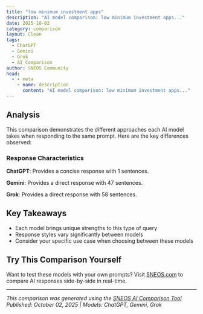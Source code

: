 ```yaml
---
title: "low minimum investment apps"
description: "AI model comparison: low minimum investment apps..."
date: 2025-10-02
category: comparison
layout: Clean
tags:
  - ChatGPT
  - Gemini
  - Grok
  - AI Comparison
author: SNEOS Community
head:
  - - meta
    - name: description
      content: "AI model comparison: low minimum investment apps..."
---
```


<ChatComparison
  title="low minimum investment apps"
  prompt="low minimum investment apps"
  :responses='{
    "ChatGPT": "There are several investment apps that allow for low minimum investments, making it accessible for new investors or those who prefer to start small. Here are some popular options:\n\n1. **Acorns**:\n   - **Minimum Investment**: No minimum to start; round-ups can start with spare change.\n   - **Description**: Acorns rounds up your purchases to the nearest dollar and invests the spare change. It’s user-friendly and ideal for beginners.\n\n2. **Stash**:\n   - **Minimum Investment**: $5 to start investing.\n   - **Description**: Stash allows you to buy fractional shares and offers a wide range of educational resources to help you understand investing.\n\n3. **Robinhood**:\n   - **Minimum Investment**: No minimum to start.\n   - **Description**: A commission-free trading app that allows users to trade stocks, options, and cryptocurrencies. You can buy fractional shares.\n\n4. **Public.com**:\n   - **Minimum Investment**: No minimum to start.\n   - **Description**: Public allows you to invest in fractional shares and has a social aspect that lets you follow traders and see their investments.\n\n5. **M1 Finance**:\n   - **Minimum Investment**: $100 for a standard investment account or as low as $10 for automated investing.\n   - **Description**: M1 Finance combines investing and banking with customizable portfolios and automated rebalancing.\n\n6. **Betterment**:\n   - **Minimum Investment**: No minimum for the digital plan.\n   - **Description**: Betterment is a robo-advisor that automatically manages your investments and helps you achieve your financial goals.\n\n7. **Wealthfront**:\n   - **Minimum Investment**: $500 to open an account (note that this is higher compared to others, but Wealthfront is a popular robo-advisor).\n   - **Description**: Wealthfront offers automated investing and financial planning tools, focusing on long-term growth.\n\n8. **SoFi Invest**:\n   - **Minimum Investment**: No minimum for active investing.\n   - **Description**: SoFi allows users to trade stocks and ETFs without commission and offers fractional shares. It also provides social trading features.\n\n9. **Cash App**:\n   - **Minimum Investment**: No minimum for investing in stocks.\n   - **Description**: Cash App allows you to buy and sell stocks with no commission and invest spare change by rounding up purchases.\n\n10. **Digit**:\n    - **Minimum Investment**: No minimum to start.\n    - **Description**: While primarily a savings and budgeting app, Digit allows you to invest your savings into diversified portfolios.\n\n### Considerations:\n- **Fees**: Always check the fee structure of any app, as fees can impact your overall investment returns.\n- **Investment Choices**: Some apps may offer only stocks, while others may offer ETFs, bonds, or other investment vehicles.\n- **User Experience**: Consider how easy the app is to use and whether it provides educational resources.\n\nInvesting involves risks, and it’s important to research each platform to find one that suits your investment goals and style.",
    "Gemini": "Okay, here are some popular investment apps known for having low or even no minimum investment requirements. Keep in mind that features, fees, and investment options can change, so always double-check directly with the app provider before making any decisions.\n\n**Apps with Low or No Minimum Investment:**\n\n*   **Stash:**\n    *   **Minimum:**  As little as $5 to start investing.  They have different subscription tiers with varying fees and features.\n    *   **Investment Options:** Stocks, ETFs (including fractional shares), and personalized advice.\n    *   **Key Features:**  Educational resources, automated investing options, and a debit card with stock rewards.\n\n*   **Acorns:**\n    *   **Minimum:**  Typically, you can start with as little as $5.\n    *   **Investment Options:** ETFs (diversified portfolios based on your risk tolerance).  They invest your spare change from purchases.\n    *   **Key Features:**  Round-ups (investing spare change), recurring investments, and educational content. They also offer Acorns Later (retirement accounts) and Acorns Spend (checking account).\n\n*   **Webull:**\n    *   **Minimum:**  No minimum to open an account, but you will need enough to purchase at least one fractional share.\n    *   **Investment Options:** Stocks, ETFs, options, and cryptocurrency (availability may vary by location).\n    *   **Key Features:** Commission-free trading, real-time market data, and advanced charting tools. Margin trading is available (with risks).\n\n*   **Robinhood:**\n    *   **Minimum:**  No minimum to open an account, but you will need enough to purchase at least one fractional share.\n    *   **Investment Options:** Stocks, ETFs, options, and cryptocurrency.\n    *   **Key Features:**  Commission-free trading, simple interface, and fractional shares.  Cash management features are also available.  Robinhood has been controversial, so do your research.\n\n*   **SoFi Invest:**\n    *   **Minimum:**  $0 to start investing in stocks and ETFs\n    *   **Investment Options:** Stocks, ETFs, and Cryptocurrency\n    *   **Key Features:** Fractional shares, automated investing, financial advice and educational resources.\n\n*   **Public.com:**\n    *   **Minimum:** As little as $1\n    *   **Investment Options:** Stocks, ETFs, and Cryptocurrency.\n    *   **Key Features:** Social investing features, fractional shares, and commission-free trading.\n\n**Important Considerations When Choosing an App:**\n\n*   **Fees:**  While many apps advertise \u0022commission-free\u0022 trading, they may have other fees, such as subscription fees, account maintenance fees, or transfer fees.  Understand the full fee structure.\n*   **Investment Options:**  Does the app offer the types of investments you\u0027re interested in (e.g., stocks, ETFs, bonds, cryptocurrency)?\n*   **Account Types:**  Does the app offer the type of account you need (e.g., taxable brokerage account, Roth IRA, traditional IRA)?\n*   **Educational Resources:**  Does the app provide resources to help you learn about investing?\n*   **User Interface:**  Is the app easy to use and navigate?  A simple interface can be helpful for beginners.\n*   **Customer Support:**  How responsive and helpful is the customer support team?\n*   **Security:**  What security measures does the app have in place to protect your account and personal information? Make sure the app uses strong encryption and offers two-factor authentication.\n*   **Fractional Shares:**  Fractional shares allow you to buy a portion of a stock, even if you don\u0027t have enough money to buy a full share.  This is a great way to start investing with a small amount of money.\n*   **Automatic Investments:** Can you set up recurring investments to automate your savings?\n*   **Research and Due Diligence:**  *Always* do your own research before investing in any stock, ETF, or other investment.  Don\u0027t rely solely on the information provided by the app.\n\n**Disclaimer:** *I am an AI Chatbot and not a financial advisor.  This information is for general knowledge and informational purposes only, and does not constitute investment advice. Investing involves risk, including the potential loss of principal. You should consult with a qualified financial advisor before making any investment decisions.*\n",
    "Grok": "Investing with a low minimum investment can be a great way to start building wealth, especially for beginners or those with limited funds. Several apps cater to this need by offering low or no minimum investment requirements, fractional shares, or micro-investing options. Below are some popular apps with low minimum investments:\n\n---\n\n### 1. **Acorns**\n- **Minimum Investment**: $5\n- **Key Features**:\n  - Automatically invests your spare change by rounding up purchases to the nearest dollar.\n  - Offers diversified portfolios based on your risk tolerance.\n  - Includes financial education tools.\n- **Fees**: $3\u2013$9 per month, depending on the plan.\n- **Best For**: Beginners who want hands-off investing and micro-investing.\n\n---\n\n### 2. **Stash**\n- **Minimum Investment**: $5\n- **Key Features**:\n  - Allows you to invest in fractional shares of stocks and ETFs.\n  - Offers personalized investment advice and educational content.\n  - Includes banking and budgeting tools.\n- **Fees**: $3\u2013$9 per month, depending on the plan.\n- **Best For**: New investors looking for guidance and fractional shares.\n\n---\n\n### 3. **Robinhood**\n- **Minimum Investment**: $1 (for fractional shares)\n- **Key Features**:\n  - Commission-free trades for stocks, ETFs, options, and crypto.\n  - Supports fractional share investing, so you can start with small amounts.\n  - User-friendly interface.\n- **Fees**: No commission fees, but there are optional premium plans (Robinhood Gold) starting at $5/month.\n- **Best For**: Those who want to trade stocks and ETFs with small amounts.\n\n---\n\n### 4. **Webull**\n- **Minimum Investment**: $0 (fractional shares starting at $5)\n- **Key Features**:\n  - Commission-free trading for stocks, ETFs, and options.\n  - Advanced charting tools and research for free.\n  - Offers fractional shares for certain stocks.\n- **Fees**: No commission fees; some fees for margin trading or advanced features.\n- **Best For**: Active traders or investors looking for free tools with low barriers to entry.\n\n---\n\n### 5. **Cash App Investing**\n- **Minimum Investment**: $1\n- **Key Features**:\n  - Allows you to buy fractional shares of stocks and Bitcoin.\n  - Simple, beginner-friendly platform integrated with Cash App for easy transfers.\n  - No commission fees.\n- **Fees**: None for standard stock trades; small fees for Bitcoin transactions.\n- **Best For**: Casual investors who already use Cash App and want simplicity.\n\n---\n\n### 6. **M1 Finance**\n- **Minimum Investment**: $100 (or $500 for retirement accounts)\n- **Key Features**:\n  - Allows you to create custom \u0022pies\u0022 (portfolios) with stocks and ETFs.\n  - Offers fractional shares and automatic rebalancing.\n  - Free to use with no commission fees.\n- **Fees**: $3/month for M1 Plus (optional premium plan); otherwise, free for basic features.\n- **Best For**: Investors who want control over their portfolio with a slightly higher starting investment.\n\n---\n\n### 7. **SoFi Invest**\n- **Minimum Investment**: $1\n- **Key Features**:\n  - Commission-free trading for stocks and ETFs.\n  - Offers fractional shares (called \u0022Stock Bits\u0022).\n  - Access to financial advisors and educational resources at no extra cost.\n- **Fees**: No commission fees; optional fees for premium services.\n- **Best For**: Beginners who want free access to financial planning tools.\n\n---\n\n### 8. **Public**\n- **Minimum Investment**: $0\n- **Key Features**:\n  - Commission-free trading for stocks and ETFs.\n  - Supports fractional shares, allowing small investments.\n  - Social investing features let you follow other investors and discuss strategies.\n- **Fees**: No commission fees; small fees for certain transactions like wire transfers.\n- **Best For**: Socially curious investors who want a community-driven platform.\n\n---\n\n### Things to Consider:\n- **Fees**: While many apps offer low or no commission fees, some charge monthly subscriptions or fees for premium features.\n- **Investment Options**: Not all apps offer the same range of investments\u2014some focus on stocks and ETFs, while others include crypto or robo-advisors.\n- **Risk Tolerance**: Investing always carries risks; start small and diversify to minimize potential losses.\n- **Account Types**: Check if the app supports individual accounts, retirement accounts (IRAs), or custodial accounts for minors.\n\nThese apps are widely accessible (mostly in the U.S.), but availability and features may vary by country. Be sure to check the app\u0027s policies and whether it operates in your region."
  }'
  published-date="10:23"
/>

## Analysis

This comparison demonstrates the different approaches each AI model takes when responding to the same prompt. Here are the key differences observed:

### Response Characteristics

**ChatGPT**: Provides a concise response with 1 sentences. 

**Gemini**: Provides a direct response with 47 sentences. 

**Grok**: Provides a direct response with 58 sentences. 

## Key Takeaways

- Each model brings unique strengths to this type of query
- Response styles vary significantly between models
- Consider your specific use case when choosing between these models

## Try This Comparison Yourself

Want to test these models with your own prompts? Visit [SNEOS.com](https://sneos.com) to compare AI responses side-by-side in real-time.

---

*This comparison was generated using the [SNEOS AI Comparison Tool](https://sneos.com)*
*Published: October 02, 2025 | Models: ChatGPT, Gemini, Grok*
